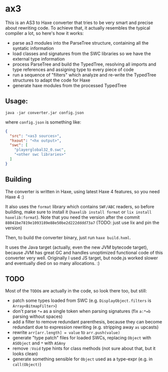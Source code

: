 # ax3

This is an AS3 to Haxe converter that tries to be very smart and precise about rewriting code.
To achieve that, it actually resembles the typical compiler a lot, so here's how it works:

 - parse as3 modules into the ParseTree structure, containing all the syntatic information
 - load classes and signatures from the SWC libraries so we have the external type information
 - process ParseTree and build the TypedTree, resolving all imports and type references and assigning type to every piece of code
 - run a sequence of "filters" which analyze and re-write the TypedTree structures to adapt the code for Haxe
 - generate haxe modules from the processed TypedTree

## Usage:

```
java -jar converter.jar config.json
```
where `config.json` is something like:
```json
{
  "src": "<as3 sources>",
  "hxout": "<hx output>",
  "swc": [
    "playerglobal32_0.swc",
    "<other swc libraries>"
  ]
}
```

## Building

The converter is written in Haxe, using latest Haxe 4 features, so you need Haxe 4 :)

It also uses the `format` library which contains `SWF/ABC` readers, so before building, make sure to install it (`haxelib install format` or `lix install haxelib:format`). Note that you need the version after the commit `88041be7819e1093189e88e50be2d222dddd73a7` (TODO: just use lix and pin the version)

Then, to build the converter binary, just run `haxe build.hxml`.

It uses the Java target (actually, even the new JVM bytecode target), because JVM has
great GC and handles unoptimized functional code of this converter very well.
Originally I used JS target, but node.js worked slower and eventually died on so many allocations. :)

## TODO

Most of the `TODO`s are actually in the code, so look there too, but still:

 - patch some types loaded from SWC (e.g. `DisplayObject.filters` is `Array<BitmapFilter>`)
 - don't parse `*=` as a single token when parsing signatures (fix `a:*=b` parsing without spaces)
 - add a filter to remove redundant parenthesis, because they can become redundant due to expression rewriting (e.g. stripping away `as` upcasts)
 - rewrite `arr[arr.length] = value` to `arr.push(value)`
 - generate "type patch" files for loaded SWCs, replacing `Object` with `ASObject` and `*` with `ASAny`
 - remove `:Void` type hints for class methods (not sure about that, but it looks clean)
 - generate something sensible for `Object` used as a type-expr (e.g. in `call(Object)`)
